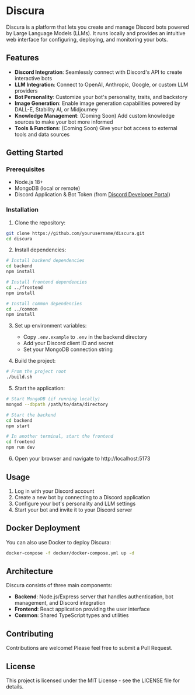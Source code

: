 # Discura

Discura is a platform that lets you create and manage Discord bots powered by Large Language Models (LLMs). It runs locally and provides an intuitive web interface for configuring, deploying, and monitoring your bots.

## Features

- **Discord Integration**: Seamlessly connect with Discord's API to create interactive bots
- **LLM Integration**: Connect to OpenAI, Anthropic, Google, or custom LLM providers
- **Bot Personality**: Customize your bot's personality, traits, and backstory
- **Image Generation**: Enable image generation capabilities powered by DALL-E, Stability AI, or Midjourney
- **Knowledge Management**: (Coming Soon) Add custom knowledge sources to make your bot more informed
- **Tools & Functions**: (Coming Soon) Give your bot access to external tools and data sources

## Getting Started

### Prerequisites

- Node.js 18+
- MongoDB (local or remote)
- Discord Application & Bot Token (from [Discord Developer Portal](https://discord.com/developers/applications))

### Installation

1. Clone the repository:
```bash
git clone https://github.com/yourusername/discura.git
cd discura
```

2. Install dependencies:
```bash
# Install backend dependencies
cd backend
npm install

# Install frontend dependencies
cd ../frontend
npm install

# Install common dependencies
cd ../common
npm install
```

3. Set up environment variables:
   - Copy `.env.example` to `.env` in the backend directory
   - Add your Discord client ID and secret
   - Set your MongoDB connection string

4. Build the project:
```bash
# From the project root
./build.sh
```

5. Start the application:
```bash
# Start MongoDB (if running locally)
mongod --dbpath /path/to/data/directory

# Start the backend
cd backend
npm start

# In another terminal, start the frontend
cd frontend
npm run dev
```

6. Open your browser and navigate to http://localhost:5173

## Usage

1. Log in with your Discord account
2. Create a new bot by connecting to a Discord application
3. Configure your bot's personality and LLM settings
4. Start your bot and invite it to your Discord server

## Docker Deployment

You can also use Docker to deploy Discura:

```bash
docker-compose -f docker/docker-compose.yml up -d
```

## Architecture

Discura consists of three main components:

- **Backend**: Node.js/Express server that handles authentication, bot management, and Discord integration
- **Frontend**: React application providing the user interface
- **Common**: Shared TypeScript types and utilities

## Contributing

Contributions are welcome! Please feel free to submit a Pull Request.

## License

This project is licensed under the MIT License - see the LICENSE file for details.
